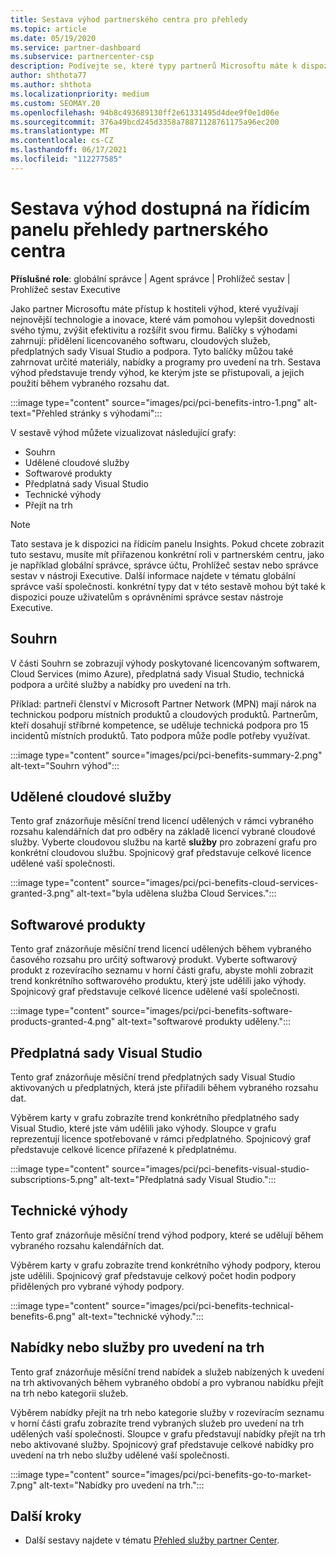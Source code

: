 ```yaml
---
title: Sestava výhod partnerského centra pro přehledy
ms.topic: article
ms.date: 05/19/2020
ms.service: partner-dashboard
ms.subservice: partnercenter-csp
description: Podívejte se, které typy partnerů Microsoftu máte k dispozici, abyste mohli lépe rozšiřovat vaše podnikání, zlepšovat efektivitu a zvyšovat dovednosti svého týmu.
author: shthota77
ms.author: shthota
ms.localizationpriority: medium
ms.custom: SEOMAY.20
ms.openlocfilehash: 94b8c493689130ff2e61331495d4dee9f0e1d06e
ms.sourcegitcommit: 376a49bcd245d3358a78871128761175a96ec200
ms.translationtype: MT
ms.contentlocale: cs-CZ
ms.lasthandoff: 06/17/2021
ms.locfileid: "112277585"
---
```

# <a name="benefits-report-available-from-the-partner-center-insights-dashboard"></a>Sestava výhod dostupná na řídicím panelu přehledy partnerského centra

**Příslušné role**: globální správce | Agent správce | Prohlížeč sestav | Prohlížeč sestav Executive

Jako partner Microsoftu máte přístup k hostiteli výhod, které využívají nejnovější technologie a inovace, které vám pomohou vylepšit dovednosti svého týmu, zvýšit efektivitu a rozšířit svou firmu. Balíčky s výhodami zahrnují: přidělení licencovaného softwaru, cloudových služeb, předplatných sady Visual Studio a podpora. Tyto balíčky můžou také zahrnovat určité materiály, nabídky a programy pro uvedení na trh. Sestava výhod představuje trendy výhod, ke kterým jste se přistupovali, a jejich použití během vybraného rozsahu dat.

:::image type="content" source="images/pci/pci-benefits-intro-1.png" alt-text="Přehled stránky s výhodami":::

V sestavě výhod můžete vizualizovat následující grafy:

- Souhrn
- Udělené cloudové služby
- Softwarové produkty
- Předplatná sady Visual Studio
- Technické výhody
- Přejít na trh

 > [!NOTE]
 > Tato sestava je k dispozici na řídicím panelu Insights. Pokud chcete zobrazit tuto sestavu, musíte mít přiřazenou konkrétní roli v partnerském centru, jako je například globální správce, správce účtu, Prohlížeč sestav nebo správce sestav v nástroji Executive. Další informace najdete v tématu globální správce vaší společnosti. konkrétní typy dat v této sestavě mohou být také k dispozici pouze uživatelům s oprávněními správce sestav nástroje Executive.

## <a name="summary"></a>Souhrn

V části Souhrn se zobrazují výhody poskytované licencovaným softwarem, Cloud Services (mimo Azure), předplatná sady Visual Studio, technická podpora a určité služby a nabídky pro uvedení na trh.

Příklad: partneři členství v Microsoft Partner Network (MPN) mají nárok na technickou podporu místních produktů a cloudových produktů. Partnerům, kteří dosahují stříbrné kompetence, se uděluje technická podpora pro 15 incidentů místních produktů. Tato podpora může podle potřeby využívat. 

:::image type="content" source="images/pci/pci-benefits-summary-2.png" alt-text="Souhrn výhod":::

## <a name="cloud-services-granted"></a>Udělené cloudové služby

Tento graf znázorňuje měsíční trend licencí udělených v rámci vybraného rozsahu kalendářních dat pro odběry na základě licencí vybrané cloudové služby.
Vyberte cloudovou službu na kartě **služby** pro zobrazení grafu pro konkrétní cloudovou službu. Spojnicový graf představuje celkové licence udělené vaší společnosti.

:::image type="content" source="images/pci/pci-benefits-cloud-services-granted-3.png" alt-text="byla udělena služba Cloud Services.":::

## <a name="software-products"></a>Softwarové produkty

Tento graf znázorňuje měsíční trend licencí udělených během vybraného časového rozsahu pro určitý softwarový produkt. Vyberte softwarový produkt z rozevíracího seznamu v horní části grafu, abyste mohli zobrazit trend konkrétního softwarového produktu, který jste udělili jako výhody. Spojnicový graf představuje celkové licence udělené vaší společnosti.

:::image type="content" source="images/pci/pci-benefits-software-products-granted-4.png" alt-text="softwarové produkty uděleny.":::

## <a name="visual-studio-subscriptions"></a>Předplatná sady Visual Studio

Tento graf znázorňuje měsíční trend předplatných sady Visual Studio aktivovaných u předplatných, která jste přiřadili během vybraného rozsahu dat.

Výběrem karty v grafu zobrazíte trend konkrétního předplatného sady Visual Studio, které jste vám udělili jako výhody. Sloupce v grafu reprezentují licence spotřebované v rámci předplatného. Spojnicový graf představuje celkové licence přiřazené k předplatnému.

:::image type="content" source="images/pci/pci-benefits-visual-studio-subscriptions-5.png" alt-text="Předplatná sady Visual Studio.":::

## <a name="technical-benefits"></a>Technické výhody

Tento graf znázorňuje měsíční trend výhod podpory, které se udělují během vybraného rozsahu kalendářních dat.

Výběrem karty v grafu zobrazíte trend konkrétního výhody podpory, kterou jste udělili. Spojnicový graf představuje celkový počet hodin podpory přidělených pro vybrané výhody podpory.

:::image type="content" source="images/pci/pci-benefits-technical-benefits-6.png" alt-text="technické výhody.":::

## <a name="go-to-market-offers-or-services"></a>Nabídky nebo služby pro uvedení na trh

Tento graf znázorňuje měsíční trend nabídek a služeb nabízených k uvedení na trh aktivovaných během vybraného období a pro vybranou nabídku přejít na trh nebo kategorii služeb.

Výběrem nabídky přejít na trh nebo kategorie služby v rozevíracím seznamu v horní části grafu zobrazíte trend vybraných služeb pro uvedení na trh udělených vaší společnosti. Sloupce v grafu představují nabídky přejít na trh nebo aktivované služby. Spojnicový graf představuje celkové nabídky pro uvedení na trh nebo služby udělené vaší společnosti.

:::image type="content" source="images/pci/pci-benefits-go-to-market-7.png" alt-text="Nabídky pro uvedení na trh.":::

## <a name="next-steps"></a>Další kroky

- Další sestavy najdete v tématu [Přehled služby partner Center](partner-center-insights.md).
